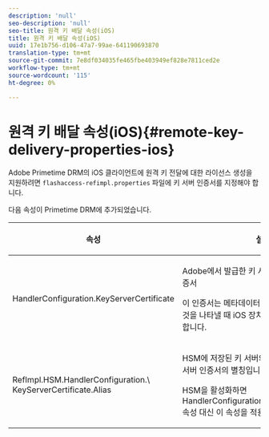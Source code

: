 ```yaml
---
description: 'null'
seo-description: 'null'
seo-title: 원격 키 배달 속성(iOS)
title: 원격 키 배달 속성(iOS)
uuid: 17e1b756-d106-47a7-99ae-641190693870
translation-type: tm+mt
source-git-commit: 7e8df034035fe465fbe403949ef828e7811ced2e
workflow-type: tm+mt
source-wordcount: '115'
ht-degree: 0%

---
```



# 원격 키 배달 속성(iOS){#remote-key-delivery-properties-ios}

Adobe Primetime DRM의 iOS 클라이언트에 원격 키 전달에 대한 라이선스 생성을 지원하려면 `flashaccess-refimpl.properties` 파일에 키 서버 인증서를 지정해야 합니다.

다음 속성이 Primetime DRM에 추가되었습니다.

<table frame="all" colsep="1" rowsep="1" class="+ topic/table adobe-d/table " id="table_xz2_lwy_n4"> 
 <thead class="- topic/thead "> 
  <tr rowsep="1" class="- topic/row "> 
   <th colname="1" class="- topic/entry entry"> <p class="- topic/p ">속성 </p> </th> 
   <th colname="2" class="- topic/entry entry"> <p class="- topic/p ">설명 </p> </th> 
  </tr> 
 </thead>
 <tbody class="- topic/tbody "> 
  <tr rowsep="1" class="- topic/row "> 
   <td colname="1" class="- topic/entry "><span class="codeph"> HandlerConfiguration.KeyServerCertificate</span> </td> 
   <td colname="2" class="- topic/entry "> <p>Adobe에서 발급한 키 서버의 라이센스 서버 인증서 </p> <p>이 인증서는 메타데이터가 키 서버가 필요하다는 것을 나타낼 때 iOS 장치에 대한 라이센스를 생성합니다. </p> </td> 
  </tr> 
  <tr rowsep="0" class="- topic/row "> 
   <td colname="1" class="- topic/entry "><span class="codeph"> RefImpl.HSM.HandlerConfiguration.\ KeyServerCertificate.Alias</span> </td> 
   <td colname="2" class="- topic/entry "> <p>HSM에 저장된 키 서버의 Adobe 발급 라이센스 서버 인증서의 별칭입니다. </p> <p>HSM을 활성화하면 <span class="codeph"> HandlerConfiguration.KeyServerCertificate</span> 속성 대신 이 속성을 적용할 수 있습니다. </p> </td> 
  </tr> 
 </tbody> 
</table>

